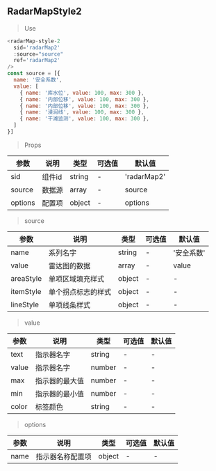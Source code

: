 ## RadarMapStyle2

> Use
```javascript
<radarMap-style-2
  sid='radarMap2'
  :source="source"
  ref='radarMap2'
/>
const source = [{
  name: '安全系数',
  value: [
    { name: '库水位', value: 100, max: 300 },
    { name: '内部位移', value: 100, max: 300 },
    { name: '内部位移', value: 100, max: 300 },
    { name: '浸润线', value: 100, max: 300 },
    { name: '干滩监测', value: 100, max: 300 },
  ]
}]
```

> Props

参数|说明|类型|可选值|默认值
-|-|-|-|-|
sid|组件id|string|-|'radarMap2'
source|数据源|array|-|source
options|配置项|object|-|options

> source

参数|说明|类型|可选值|默认值
-|-|-|-|-|
name|系列名字|string|-|'安全系数'
value|雷达图的数据|array|-|value
areaStyle|单项区域填充样式|object|-|-
itemStyle|单个拐点标志的样式|object|-|-
lineStyle|单项线条样式|object|-|-

> value

参数|说明|类型|可选值|默认值
-|-|-|-|-|
text|指示器名字|string|-|-
value|指示器名字|number|-|-
max|指示器的最大值|number|-|-
min|指示器的最小值|number|-|-
color|标签颜色|string|-|-

> options

参数|说明|类型|可选值|默认值
-|-|-|-|-|
name|指示器名称配置项|object|-|-
